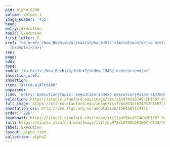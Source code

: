 ```yaml
---
pid: alpha_0296
volume: Volume 1
image_number: '455'
head: 
entry: Execution
topic: Execution
first_letter: E
xref: "<a href='/New_Beehive/alpha3/alpha_0457/'>Imitation</a>|<a href='/New_Beehive/toc_vol2/toc2_090/'>290
  [Example]</a>|"
see: 
page: 
add: 
type: 
index: "<a href='/New_Beehive/index2/index_1343/'>execution</a>"
insertion_xref: 
insertion: 
item: "#item-a147ed4b8"
unparsed: 
line: 'Entry: Execution|Topic: Execution|Index: execution|#item-a147ed4b8'
selection: https://stacks.stanford.edu/image/iiif/ps974xt6740%2F1607_0454/349,229,3132,376/full/0/default.jpg
full_image: https://stacks.stanford.edu/image/iiif/ps974xt6740%2F1607_0454/full/full/0/default.jpg
annotation_uri: http://dev.llgc.org.uk/annotation/1564587114145
order: '296'
thumbnail: https://stacks.stanford.edu/image/iiif/ps974xt6740%2F1607_0454/349,229,600,180/250,/0/default.jpg
full: https://stacks.stanford.edu/image/iiif/ps974xt6740%2F1607_0454/349,229,3132,376/full/0/default.jpg
label: Execution
layout: alpha_item
collection: alpha2
---
```

